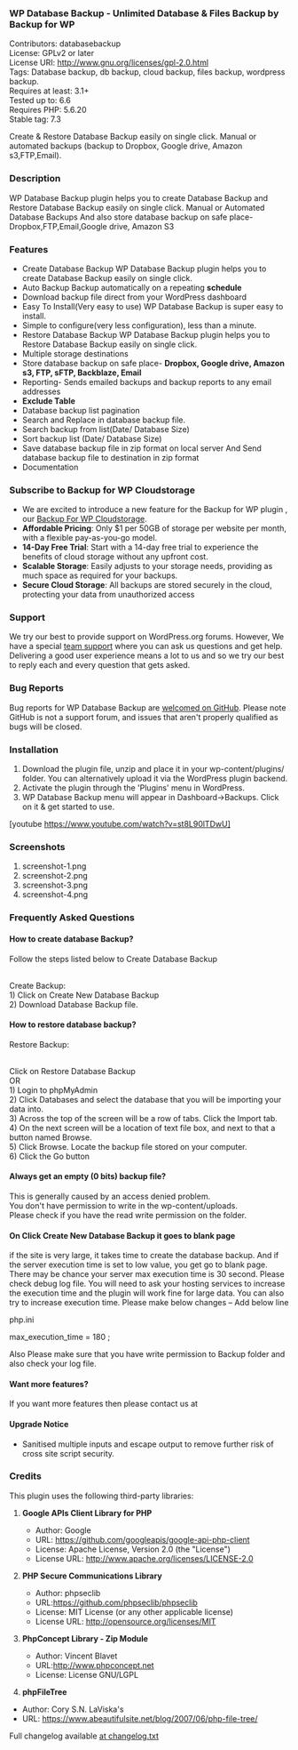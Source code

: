 ### WP Database Backup - Unlimited Database & Files Backup by Backup for WP
Contributors: databasebackup  
License: GPLv2 or later  
License URI: http://www.gnu.org/licenses/gpl-2.0.html  
Tags: Database backup, db backup, cloud backup, files backup, wordpress backup.  
Requires at least: 3.1+  
Tested up to: 6.6  
Requires PHP: 5.6.20  
Stable tag: 7.3  

Create & Restore Database Backup easily on single click. Manual or automated backups (backup to Dropbox, Google drive, Amazon s3,FTP,Email).

### Description

WP Database Backup plugin helps you to create Database Backup and Restore Database Backup easily on single click. Manual or Automated Database Backups And also store database backup on safe place- Dropbox,FTP,Email,Google drive, Amazon S3

### Features

<ul>
<li>Create Database Backup
WP Database Backup plugin helps you to create Database Backup easily on single click.</li>

<li>Auto Backup
Backup automatically on a repeating <strong>schedule</strong></li>

<li>Download backup file direct from your WordPress dashboard</li>

<li>Easy To Install(Very easy to use)
WP Database Backup is super easy to install. </li>

<li>Simple to configure(very less configuration), less than a minute.</li>

<li>Restore Database Backup
WP Database Backup plugin helps you to Restore Database Backup easily on single click.</li>
<li>Multiple storage destinations</li>
<li>Store database backup on safe place- <strong> Dropbox, Google drive, Amazon s3, FTP, sFTP, Backblaze, Email</strong></li>
<li>Reporting- Sends emailed backups and backup reports to any email addresses</li>
<li><strong>Exclude Table</strong></li>
<li>Database backup list pagination</li>
<li>Search and Replace in database backup file.</li>
<li>Search backup from list(Date/ Database Size)</li>
<li>Sort backup list (Date/ Database Size)</li>
<li>Save database backup file in zip format on local server And Send database backup file to destination in zip format</li>
<li>Documentation</li>
</ul>

### Subscribe to Backup for WP Cloudstorage

<ul>
<li>We are excited to introduce a new feature for the Backup for WP plugin , our <a target="_blank" href="https://backupforwp.com/register">Backup For WP Cloudstorage</a>. </li>
<li><strong>Affordable Pricing</strong>: Only $1 per 50GB of storage per website per month, with a flexible pay-as-you-go model. </li>
<li><strong>14-Day Free Trial</strong>: Start with a 14-day free trial to experience the benefits of cloud storage without any upfront cost.  </li>
<li><strong>Scalable Storage</strong>: Easily adjusts to your storage needs, providing as much space as required for your backups. </li>
<li><strong>Secure Cloud Storage</strong>: All backups are stored securely in the cloud, protecting your data from unauthorized access </li>

</ul>

### Support

We try our best to provide support on WordPress.org forums. However, We have a special [team support](https://magazine3.company/contact/) where you can ask us questions and get help. Delivering a good user experience means a lot to us and so we try our best to reply each and every question that gets asked.

### Bug Reports

Bug reports for WP Database Backup  are [welcomed on GitHub](https://github.com/ahmedkaludi/wp-database-backup). Please note GitHub is not a support forum, and issues that aren't properly qualified as bugs will be closed.


### Installation

1. Download the plugin file, unzip and place it in your wp-content/plugins/ folder. You can alternatively upload it via the WordPress plugin backend.
2. Activate the plugin through the 'Plugins' menu in WordPress.
3. WP Database Backup menu will appear in Dashboard->Backups. Click on it & get started to use.

[youtube https://www.youtube.com/watch?v=st8L90lTDwU]

### Screenshots

1. screenshot-1.png
2. screenshot-2.png
3. screenshot-3.png
4. screenshot-4.png

### Frequently Asked Questions

 #### How to  create database Backup?

 Follow the steps listed below to Create Database Backup

  <br>Create Backup:
  <br>1) Click on Create New Database Backup
  <br>2) Download Database Backup file.

#### How to restore database backup?

  Restore Backup:

  <br>Click on Restore Database Backup
  <br>OR
  <br>1) Login to phpMyAdmin
  <br>2) Click Databases and select the database that you will be importing your data into.
  <br>3) Across the top of the screen will be a row of tabs. Click the Import tab.
  <br>4) On the next screen will be a location of text file box, and next to that a button named Browse.
  <br>5) Click Browse. Locate the backup file stored on your computer.
  <br>6) Click the Go button

#### Always get an empty (0 bits) backup file?

 This is generally caused by an access denied problem.
 <br>You don't have permission to write in the wp-content/uploads.
 <br>Please check if you have the read write permission on the folder.

#### On Click Create New Database Backup it goes to blank page

if the site is very large, it takes time to create the database backup. And if the server execution time is set to low value, you get go to blank page.
There may be chance your server max execution time is 30 second. Please check debug log file.
You will need to ask your hosting services to increase the execution time and the plugin will work fine for large data.
You can also try to increase execution time. Please make below changes – Add below line

php.ini

max_execution_time = 180 ;

Also Please make sure that you have write permission to Backup folder and also check your log file.

#### Want more features?

 If you want more features then please contact us at 


#### Upgrade Notice

* Sanitised multiple inputs and escape output to remove further risk of cross site script security.

### Credits

This plugin uses the following third-party libraries:

1. <strong> Google APIs Client Library for PHP </strong>
   - Author: Google
   - URL: https://github.com/googleapis/google-api-php-client
   - License: Apache License, Version 2.0 (the "License")
   - License URL: http://www.apache.org/licenses/LICENSE-2.0

2. <strong> PHP Secure Communications Library </strong>
   - Author: phpseclib
   - URL:https://github.com/phpseclib/phpseclib
   - License: MIT License (or any other applicable license)
   - License URL: http://opensource.org/licenses/MIT

3. <strong>PhpConcept Library - Zip Module </strong>
   - Author: Vincent Blavet
   - URL:http://www.phpconcept.net
   - License: License GNU/LGPL

4.  <strong>phpFileTree </strong>
   - Author: Cory S.N. LaViska's
   - URL: https://www.abeautifulsite.net/blog/2007/06/php-file-tree/

Full changelog available [ at changelog.txt](https://plugins.svn.wordpress.org/wp-database-backup/trunk/changelog.txt)